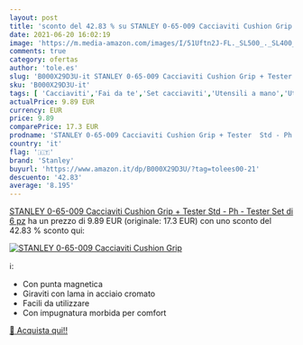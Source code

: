 ```yaml
---
layout: post
title: 'sconto del 42.83 % su STANLEY 0-65-009 Cacciaviti Cushion Grip  '
date: 2021-06-20 16:02:19
image: 'https://m.media-amazon.com/images/I/51Uftn2J-FL._SL500_._SL400_.jpg'
comments: true
category: ofertas
author: 'tole.es'
slug: 'B000X29D3U-it STANLEY 0-65-009 Cacciaviti Cushion Grip + Tester Std - Ph...'
sku: 'B000X29D3U-it'
tags: [ 'Cacciaviti','Fai da te','Set cacciaviti','Utensili a mano','Utensili elettrici e a mano','stanley', ]
actualPrice: 9.89 EUR
currency: EUR
price: 9.89
comparePrice: 17.3 EUR
prodname: 'STANLEY 0-65-009 Cacciaviti Cushion Grip + Tester  Std - Ph - Tester  Set di 6 pz'
country: 'it'
flag: '🇮🇹'
brand: 'Stanley'
buyurl: 'https://www.amazon.it/dp/B000X29D3U/?tag=tolees00-21'
descuento: '42.83'
average: '8.195'
---
```


[STANLEY 0-65-009 Cacciaviti Cushion Grip + Tester  Std - Ph - Tester  Set di 6 pz](https://www.amazon.it/dp/B000X29D3U/?tag=tolees00-21) ha un prezzo di 9.89 EUR (originale: 17.3 EUR) con uno sconto del 42.83 % sconto qui:

[![STANLEY 0-65-009 Cacciaviti Cushion Grip](https://m.media-amazon.com/images/I/51Uftn2J-FL._SL500_._SL400_.jpg)](https://www.amazon.it/dp/B000X29D3U/?tag=tolees00-21)

ℹ️:

- Con punta magnetica
- Giraviti con lama in acciaio cromato
- Facili da utilizzare
- Con impugnatura morbida per comfort

[🛒 Acquista qui!!](https://www.amazon.it/dp/B000X29D3U/?tag=tolees00-21)
